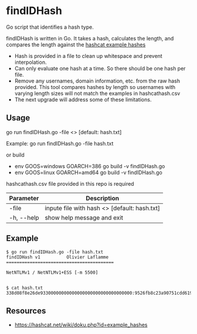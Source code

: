 # findIDHash
Go script that identifies a hash type.


findIDHash is written in Go. 
It takes a hash, calculates the length, and compares the length against the [hashcat example hashes](https://hashcat.net/wiki/doku.php?id=example_hashes)

*   Hash is provided in a file to clean up whitespace and prevent interpolation.
*   Can only evaluate one hash at a time. So there should be one hash per file. 
*   Remove any usernames, domain information, etc. from the raw hash provided. This tool compares hashes by length so usernames with varying length sizes will not match the examples in hashcathash.csv
*   The next upgrade will address some of these limitations.

Usage
------------
go run findIDHash.go -file <<Filename>> [default: hash.txt] 

Example: go run findIDHash.go -file hash.txt

or build

*   env GOOS=windows GOARCH=386 go build -v findIDHash.go
*   env GOOS=linux GOARCH=amd64 go build -v findIDHash.go

hashcathash.csv file provided in this repo is required


|Parameter     |Description  |
|-----------|-------------------------------------------------------|
|-file      |inpute file with hash <<Filename>> [default: hash.txt] |
|-h, --help |show help message and exit                             |



Example
----------

    $ go run findIDHash.go -file hash.txt
	findIDHash v1          Olivier Laflamme
	=========================================

	NetNTLMv1 / NetNTLMv1+ESS [-m 5500]


    $ cat hash.txt
    338d08f8e26de93300000000000000000000000000000000:9526fb8c23a90751cdd619b6cea564742e1e4bf33006ba41:cb8086049ec4736c
    

Resources
---------

-  https://hashcat.net/wiki/doku.php?id=example_hashes
